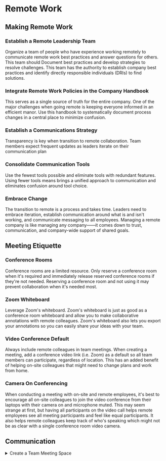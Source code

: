 # Remote Work

## Making Remote Work

### Establish a Remote Leadership Team

Organize a team of people who have experience working remotely to communicate
remote work best practices and answer questions for others. This team should
Document best practices and develop strategies to resolve challenges. This team
has the authority to establish company best practices and identify directly
responsible individuals (DRIs) to find solutions.

### Integrate Remote Work Policies in the Company Handbook

This serves as a single source of truth for the entire company. One of the major
challenges when going remote is keeping everyone informed in an efficient manor.
Use this handbook to systematically document process changes in a central place
to minimize confusion.

### Establish a Communications Strategy

Transparency is key when transition to remote collaboration. Team members expect
frequent updates as leaders iterate on their communication plan

### Consolidate Communication Tools

Use the fewest tools possible and eliminate tools with redundant features. Using
fewer tools means brings a unified approach to communication and eliminates
confusion around tool choice.

### Embrace Change

The transition to remote is a process and takes time. Leaders need to embrace
iteration, establish communication around what is and isn't working, and
communicate messaging to all employees. Managing a remote company is like
managing any company——it comes down to trust, communication, and company-wide
support of shared goals.

## Meeting Etiquette

### Conference Rooms

Conference rooms are a limited resource. Only reserve a conference room when
it's required and immediately release reserved conference rooms if they're not
needed. Reserving a conference room and not using it may prevent collaboration
when it's needed most.

### Zoom Whiteboard

Leverage Zoom's whiteboard. Zoom's whiteboard is just as good as a conference
room whiteboard and allow you to make collaborative annotations with remote
colleagues. Zoom's whiteboard also lets you export your annotations so you can
easily share your ideas with your team.

### Video Conference Default

Always include remote colleagues in team meetings. When creating a meeting, add
a conference video link (i.e. Zoom) as a default so all team members can
participate, regardless of location. This has an added benefit of helping
on-site colleagues that might need to change plans and work from home.

### Camera On Conferencing

When conducting a meeting with on-site and remote employees, it's best to
encourage all on-site colleagues to join the video conference from their laptops
with their camera on and microphone muted. This may seem strange at first, but
having all participants on the video call helps remote employees see all meeting
participants and feel like equal participants. It also helps remote colleagues
keep track of who's speaking which might not be as clear with a single
conference room video camera.

## Communication

<details><summary>Create a Team Meeting Space</summary>
  
A team meeting space is dedicated, repeating meeting for your team to hold
casual discussions and impromptu meetings. This can take the form of a dedicated
Zoom meeting that's always available for your team to jump in and out of at any
time. This allows your team to quickly meet without going through the hassle of
creating a meeting and inviting attendees.

To create one with zoom:

1. open your [AbSci Google Calendar](calendar.google.com)
2. Add a new meeting and set it to repeat daily for an arbitrary date range

   _Note_: Don't add a video conference option yet. We have to first close and
   save the event to get around Zoom's limit on recurring meetings.

3. Check to make sure the event successfully saved to your calendar.
4. Edit the meeting you created and click "Add video conferencing" and select
   "Zoom Meeting"
5. You now have a meeting that you can share with your team. The Zoom URL will
   remain the same so team members can bookmark the URL for quick access

</details>
